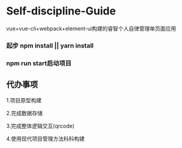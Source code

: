 # Self-discipline-Guide
vue+vue-cli+webpack+element-ui构建的睿智个人自律管理单页面应用

### 起步 npm install || yarn install 

### npm run start启动项目


## 代办事项

1.项目原型构建

2.完成数据存储

3.完成整体逻辑交互(qrcode)

4.使用现代项目管理方法科科构建
